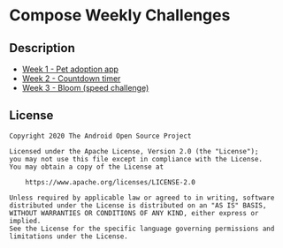 # Compose Weekly Challenges

## Description
* [Week 1 - Pet adoption app](https://github.com/adneal/compose-challenges/tree/week1)
* [Week 2 - Countdown timer](https://github.com/adneal/compose-challenges/tree/week2)
* [Week 3 - Bloom (speed challenge)](https://github.com/adneal/compose-challenges/tree/week3)


## License
```
Copyright 2020 The Android Open Source Project

Licensed under the Apache License, Version 2.0 (the "License");
you may not use this file except in compliance with the License.
You may obtain a copy of the License at

    https://www.apache.org/licenses/LICENSE-2.0

Unless required by applicable law or agreed to in writing, software
distributed under the License is distributed on an "AS IS" BASIS,
WITHOUT WARRANTIES OR CONDITIONS OF ANY KIND, either express or implied.
See the License for the specific language governing permissions and
limitations under the License.
```
